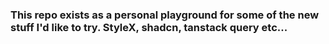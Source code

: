 ### This repo exists as a personal playground for some of the new stuff I'd like to try. StyleX, shadcn, tanstack query etc...